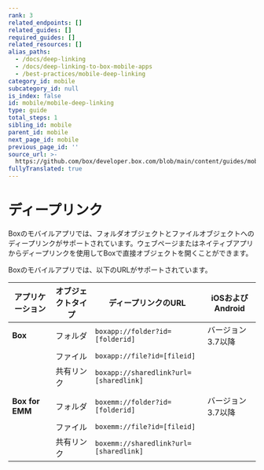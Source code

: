 ```yaml
---
rank: 3
related_endpoints: []
related_guides: []
required_guides: []
related_resources: []
alias_paths:
  - /docs/deep-linking
  - /docs/deep-linking-to-box-mobile-apps
  - /best-practices/mobile-deep-linking
category_id: mobile
subcategory_id: null
is_index: false
id: mobile/mobile-deep-linking
type: guide
total_steps: 1
sibling_id: mobile
parent_id: mobile
next_page_id: mobile
previous_page_id: ''
source_url: >-
  https://github.com/box/developer.box.com/blob/main/content/guides/mobile/mobile-deep-linking.md
fullyTranslated: true
---
```

# ディープリンク

Boxのモバイルアプリでは、フォルダオブジェクトとファイルオブジェクトへのディープリンクがサポートされています。ウェブページまたはネイティブアプリからディープリンクを使用してBoxで直接オブジェクトを開くことができます。

Boxのモバイルアプリでは、以下のURLがサポートされています。

<!-- markdownlint-disable line-length -->

| アプリケーション        | オブジェクトタイプ | ディープリンクのURL                            | iOSおよびAndroid |
| --------------- | --------- | -------------------------------------- | ------------- |
| **Box**         | フォルダ      | `boxapp://folder?id=[folderid]`        | バージョン3.7以降    |
|                 | ファイル      | `boxapp://file?id=[fileid]`            |               |
|                 | 共有リンク     | `boxapp://sharedlink?url=[sharedlink]` |               |
|                 |           |                                        |               |
| **Box for EMM** | フォルダ      | `boxemm://folder?id=[folderid]`        | バージョン3.7以降    |
|                 | ファイル      | `boxemm://file?id=[fileid]`            |               |
|                 | 共有リンク     | `boxemm://sharedlink?url=[sharedlink]` |               |

<!-- markdownlint-enable line-length -->
